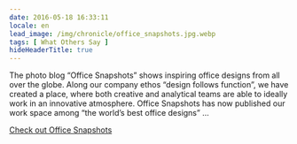```yaml
---
date: 2016-05-18 16:33:11
locale: en
lead_image: /img/chronicle/office_snapshots.jpg.webp
tags: [ What Others Say ]
hideHeaderTitle: true
---
```


The photo blog “Office Snapshots” shows inspiring office designs from all over the globe. Along our company ethos “design follows function”, we have created a place, where both creative and analytical teams are able to ideally work in an innovative atmosphere. Office Snapshots has now published our work space among “the world’s best office designs” …

[Check out Office Snapshots](http://officesnapshots.com/2016/05/12/freiheit-com-offices-hamburg/)